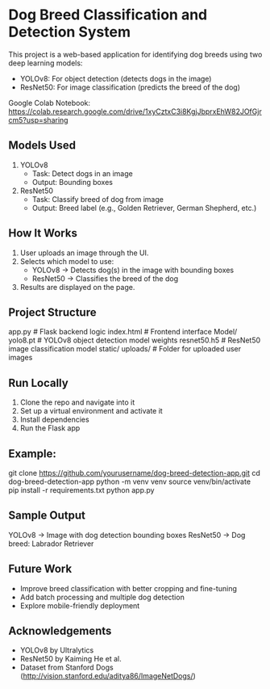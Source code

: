 Dog Breed Classification and Detection System
=============================================

This project is a web-based application for identifying dog breeds using two deep learning models:
- YOLOv8: For object detection (detects dogs in the image)
- ResNet50: For image classification (predicts the breed of the dog)

Google Colab Notebook:
https://colab.research.google.com/drive/1xyCztxC3i8KgjJbprxEhW82JOfGjrcm5?usp=sharing

Models Used
-----------
1. YOLOv8
   - Task: Detect dogs in an image
   - Output: Bounding boxes
2. ResNet50
   - Task: Classify breed of dog from image
   - Output: Breed label (e.g., Golden Retriever, German Shepherd, etc.)

How It Works
------------
1. User uploads an image through the UI.
2. Selects which model to use:
   - YOLOv8 → Detects dog(s) in the image with bounding boxes
   - ResNet50 → Classifies the breed of the dog
3. Results are displayed on the page.

Project Structure
-----------------
app.py              # Flask backend logic
index.html          # Frontend interface
Model/
    yolo8.pt        # YOLOv8 object detection model weights
    resnet50.h5     # ResNet50 image classification model
static/
    uploads/        # Folder for uploaded user images

Run Locally
-----------
1. Clone the repo and navigate into it
2. Set up a virtual environment and activate it
3. Install dependencies
4. Run the Flask app

Example:
------------------
git clone https://github.com/yourusername/dog-breed-detection-app.git
cd dog-breed-detection-app
python -m venv venv
source venv/bin/activate
pip install -r requirements.txt
python app.py

Sample Output
-------------
YOLOv8 → Image with dog detection bounding boxes
ResNet50 → Dog breed: Labrador Retriever

Future Work
-----------
- Improve breed classification with better cropping and fine-tuning
- Add batch processing and multiple dog detection
- Explore mobile-friendly deployment

Acknowledgements
----------------
- YOLOv8 by Ultralytics
- ResNet50 by Kaiming He et al.
- Dataset from Stanford Dogs (http://vision.stanford.edu/aditya86/ImageNetDogs/)
